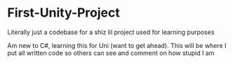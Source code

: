 # First-Unity-Project
Literally just a codebase for a shiz lil project used for learning purposes

Am new to C#, learning this for Uni (want to get ahead).
This will be where I put all written code so others can see and comment on how stupid I am
